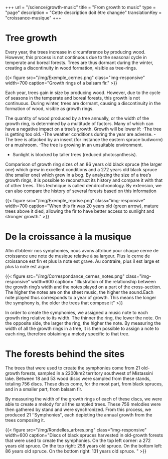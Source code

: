 +++
url =  "/science/growth-music"
title = "From growth to music"
type = "page"
description =  "Cette description doit être changée"
translationKey = "croissance-musique"
+++

# Tree growth

Every year, the trees increase in circumference by producing wood. However, this process is not continuous due to the seasonal cycle in temperate and boreal forests. Trees are thus dormant during the winter, creating a discontinuity in wood formation, visible as tree-rings.

{{< figure src="/img/Exemple_cernes.png" class="img-responsive" width=700 caption="Growth rings of a balsam fir." >}}

Each year, trees gain in size by producing wood. However, due to the cycle of seasons in the temperate and boreal forests, this growth is not continuous. During winter, trees are dormant, causing a discontinuity in the formation of wood, visible as growth rings.

The quantity of wood produced by a tree annually, or the width of the growth ring, is determined by a multitude of factors. Many of which can have a negative impact on a tree’s growth. Growth will be lower if:
-The tree is getting too old.
-The weather conditions during the year are adverse. 
-The tree is attacked by an insect (for instance the eastern spruce budworm) or a mushroom.
-The tree is growing in an unsuitable environment. 
- Sunlight is blocked by taller trees (reduced photosynthesis).

Comparison of growth ring sizes of an 86 years old black spruce (the larger one) which grew in excellent conditions and a 272 years old black spruce (the smaller one) which grew in a bog. 
By analyzing the size of a tree’s growth rings, it is possible to reconstruct its history and compare it with that of other trees. This technique is called dendrochronology. By extension, we can also compare the history of several forests based on this information



{{< figure src="/img/Exemple_reprise.png" class="img-responsive" width=700 caption="When this fir was 20 years old (green arrow), mature trees above it died, allowing the fir to have better access to sunlight and stronger growth." >}}


# De la croissance à la musique

Afin d’obtenir nos symphonies, nous avons attribué pour chaque cerne de croissance une note de musique relative à sa largeur. Plus le cerne de croissance est fin et plus la note est grave. Au contraire, plus il est large et plus la note est aigue.

{{< figure src="/img/Correspondance_cernes_notes.png" class="img-responsive" width=600 caption= "Illustration of the relationship between the growth ring’s width and the notes played on a part of the cross-section. The higher the notes are on the sheet music, the higher the sound.Each note played thus corresponds to a year of growth. This means the longer the symphony is, the older the trees that compose it" >}}

In order to create the symphonies, we assigned a music note to each growth ring relative to its width. The thinner the ring, the lower the note.  On the opposite side, the larger the ring, the higher the note. By measuring the width of all the growth rings in a tree, it is then possible to assign a note to each ring, therefore obtaining a melody specific to that tree.

# The forests behind the sites

The trees that were used to create the symphonies come from 21 old-growth forests, sampled in a 2200km2 territory southwest of Mistassini lake.
Between 18 and 53 wood discs were sampled from these stands, totaling 756 discs. These discs come, for the most part, from black spruces, and in a smaller part, from balsam fir. 

By measuring the width of the growth rings of each of these discs, we were able to create a melody for all the sampled trees. These 756 melodies were then gathered by stand and were synchronized. From this process, we produced 21 ‘’Symphonies’’, each depicting the annual growth from the trees composing it.

{{< figure src="/img/Rondelles_arbres.png" class="img-responsive" width=600 caption="Discs of black spruces harvested in old-growth forests that were used to create the symphonies. On the top left corner: a 272 years old spruce. On the top right:  258 years old spruce. On the bottom left: 86 years old spruce. On the bottom right: 131 years old spruce. " >}}


